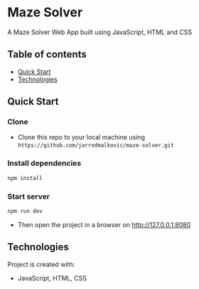 # Maze Solver

A Maze Solver Web App built using JavaScript, HTML and CSS

## Table of contents

- [Quick Start](#quick-start)
- [Technologies](#technologies)

## Quick Start

### Clone

- Clone this repo to your local machine using `https://github.com/jarrodmalkovic/maze-solver.git`

### Install dependencies

```bash
npm install
```

### Start server

```bash
npm run dev
```

- Then open the project in a browser on http://127.0.0.1:8080

## Technologies

Project is created with:

- JavaScript, HTML, CSS
